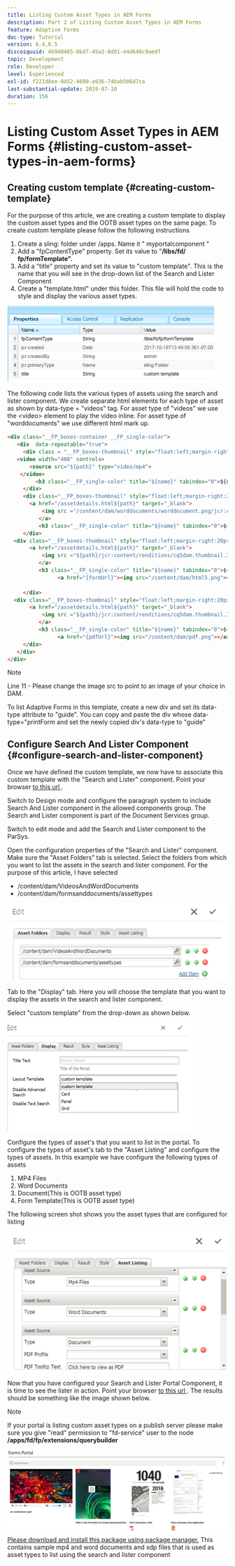 ```yaml
---
title: Listing Custom Asset Types in AEM Forms
description: Part 2 of Listing Custom Asset Types in AEM Forms
feature: Adaptive Forms
doc-type: Tutorial
version: 6.4,6.5
discoiquuid: 4b940465-0bd7-45a2-8d01-e4d640c9aedf
topic: Development
role: Developer
level: Experienced
exl-id: f221d8ee-0452-4690-a936-74bab506d7ca
last-substantial-update: 2019-07-10
duration: 156
---
```

# Listing Custom Asset Types in AEM Forms {#listing-custom-asset-types-in-aem-forms}

## Creating custom template {#creating-custom-template}

For the purpose of this article, we are creating a custom template to display the custom asset types and the OOTB asset types on the same page. To create custom template please follow the following instructions

1. Create a sling: folder  under  /apps. Name it "  myportalcomponent "
1. Add a "fpContentType" property. Set its value to "**/libs/fd/  fp/formTemplate".**  
1. Add a "title" property and set its value to "custom template". This is the name that you will see in the drop-down list of the Search and Lister Component
1. Create a "template.html" under this folder. This file will hold the code to style and display the various asset types.

![appsfolder](assets/appsfolder_.png)

The following code lists the various types of assets using the search and lister component. We create separate html elements for each type of asset as shown by data-type = "videos" tag. For asset type of "videos" we use the &lt;video&gt; element to play the video inline. For asset type of "worddocuments" we use different html mark up.

```html
<div class="__FP_boxes-container __FP_single-color">
   <div  data-repeatable="true">
     <div class = "__FP_boxes-thumbnail" style="float:left;margin-right:20px;" data-type = "videos">
   <video width="400" controls>
       <source src="${path}" type="video/mp4">
    </video>
         <h3 class="__FP_single-color" title="${name}" tabindex="0">${name}</h3>
     </div>
     <div class="__FP_boxes-thumbnail" style="float:left;margin-right:20px;" data-type = "worddocuments">
       <a href="/assetdetails.html${path}" target="_blank">
           <img src ="/content/dam/worddocuments/worddocument.png/jcr:content/renditions/cq5dam.thumbnail.319.319.png"/>
          </a>
          <h3 class="__FP_single-color" title="${name}" tabindex="0">${name}</h3>
     </div>
  <div class="__FP_boxes-thumbnail" style="float:left;margin-right:20px;" data-type = "xfaForm">
       <a href="/assetdetails.html${path}" target="_blank">
           <img src ="${path}/jcr:content/renditions/cq5dam.thumbnail.319.319.png"/>
          </a>
          <h3 class="__FP_single-color" title="${name}" tabindex="0">${name}</h3>
                <a href="{formUrl}"><img src="/content/dam/html5.png"></a><p>

     </div>
  <div class="__FP_boxes-thumbnail" style="float:left;margin-right:20px;" data-type = "printForm">
       <a href="/assetdetails.html${path}" target="_blank">
           <img src ="${path}/jcr:content/renditions/cq5dam.thumbnail.319.319.png"/>
          </a>
          <h3 class="__FP_single-color" title="${name}" tabindex="0">${name}</h3>
                <a href="{pdfUrl}"><img src="/content/dam/pdf.png"></a><p>
     </div>
   </div>
</div>

```

>[!NOTE]
>
>Line 11 - Please change the image src to point to an image of your choice in DAM.
>
>To list Adaptive Forms in this template, create a new div and set its data-type attribute to "guide". You can copy and paste the div whose data-type="printForm and set the newly copied div's data-type to "guide"

## Configure Search And Lister Component {#configure-search-and-lister-component}

Once we have defined the custom template, we now have to associate this custom template with the "Search and Lister" component. Point your browser [to this  url ](http://localhost:4502/editor.html/content/AemForms/CustomPortal.html).

Switch to Design mode and configure the paragraph system to include Search And Lister component in the allowed components group. The Search and Lister component is part of the Document Services group.

Switch to edit mode and add the Search and Lister component to the ParSys.

Open the configuration properties of the "Search and Lister" component. Make sure the "Asset Folders" tab is selected. Select the folders from which you want to list the assets in the search and lister component. For the purpose of this article, I have selected

* /content/dam/VideosAndWordDocuments
* /content/dam/formsanddocuments/assettypes

![assetfolder](assets/selectingassetfolders.png)

Tab to the "Display" tab. Here you will choose the template that you want to display the assets in the search and lister component.

Select "custom template" from the drop-down as shown below.

![searchandlister](assets/searchandlistercomponent.gif)

Configure the types of asset's that you want to list in the portal. To configure the types of asset's tab to the "Asset Listing" and configure the types of assets. In this example we have configure the following types of assets

1. MP4 Files
1. Word Documents
1. Document(This is OOTB asset type)
1. Form Template(This is OOTB asset type)

The following screen shot shows you the asset types that are configured for listing

![assettypes](assets/assettypes.png)

Now that you have configured your Search and Lister Portal Component, it is time to see the lister in action. Point your browser [to this  url ](http://localhost:4502/content/AemForms/CustomPortal.html?wcmmode=disabled). The results should be something like the image shown below.

>[!NOTE]
>
>If your portal is listing custom asset types on a publish server please make sure you give "read" permission to "fd-service" user to the node **/apps/fd/fp/extensions/querybuilder**

![assettypes](assets/assettypeslistings.png) 
[Please download and install this package using package manager.](assets/customassettypekt1.zip) This contains sample mp4 and word documents and xdp files that is used as asset types to list using the search and lister component
